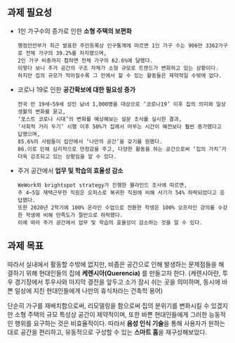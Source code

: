 ## 과제 필요성

+ 1인 가구수의 증가로 인한 **소형 주택의 보편화**  

      행정안전부가 최근 발표한 주민등록상 인구통계에 따르면 1인 가구 수는 906만 3362가구로 전체 가구의 39.2%를 차지했으며,   
      2인 가구 비중까지 합하면 전체 가구의 62.6%에 달했다.   
      이렇다 보니 주거 공간의 구조 자체가 소형 규모로 트렌드가 변화하고 있는 상황이다.   
      하지만 집의 규모가 작아질수록 그 안에서 할 수 있는 활동들은 제약적일 수밖에 없다.

+ 코로나 19로 인한 **공간확보에 대한 필요성 증가**  

      전국 만 19세~59세 성인 남녀 1,000명을 대상으로 ‘코로나19’ 이후 집의 의미와 일상생활의 변화를 묻고, 
      ‘포스트 코로나 시대’의 변화를 예상해보는 설문 조사를 실시한 결과,
      ‘사회적 거리 두기’ 시행 이후 50%가 집에서 머무는 시간이 예전보다 훨씬 증가했다고 답했으며, 
      85.6%의 사람들이 집안에서 ‘나만의 공간’을 갖기를 원했다. 
      86.이로 인해 심리적으로 안정감을 주고, 다양한 활동을 하는 공간으로써 ‘집의 가치’가 더욱 강조되고 있는 상황임을 알 수 있다.

+ 주거 공간에서 **업무 및 학습의 효율성 감소**   

      WeWork와 brightspot strategy가 진행한 블라인드 조사에 따르면,
      주 4~5일 재택근무한 직원은 오피스로 복귀한 직원에 비해 사기가 54% 하락되었다고 응답했다.
      또한 2020년 2학기에 100% 온라인 수업으로 전환한 학생은 100% 오프라인 강의를 수강한 학생에 비해 만족도가 절반으로 하락했다.
      이에 따라 주거 공간에서 업무 및 학습의 효율성이 감소하는 것을 알 수 있다. 

## 과제 목표

따라서 실내에서 활동할 수밖에 없지만, 비좁은 공간으로 인해 발생하는 문제점들을 해결하기 위해 현대인들의 집에 **케렌시아(Querencia)** 를 만들고자 한다.
(케렌시아란, 투우 경기장에서 투우사와 마지막 결전을 앞두고 소가 잠시 쉬는 곳을 의미하며, 동시에 바쁜 일상에 지친 현대인들에게 나만의 휴식처라는 건축학 용어)


 단순히 가구를 재배치함으로써, 리모델링을 함으로써 집의 분위기를 변화시킬 수 있겠지만 소형 주택의 규모 특성상 공간이 제약적이며, 
 또한 바쁜 현대인들에게 그러한 능동적인 행위를 요구하는 것은 비효율적이다. 
 따라서 **음성 인식 기술**을 통해 사용자가 원하는 대로 공간을 편리하고, 유동적으로 구성할 수 있는 **스마트 홈**을 재구성해보았다.
